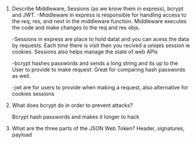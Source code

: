 <!-- Answers to the Short Answer Essay Questions go here -->

1.  Describe Middleware, Sessions (as we know them in express), bcrypt and JWT.
    -Middleware in express is responsible for handling access to the req, res, and next in the middleware function. Middleware executes the code and make changes to the req and res objs.

    -Sessions in express are place to hold datat and you can acess the data by requests. Each time there is visit then you recived a uniqes session ie cookies. Sessions also helps manage the state of web APIs
    
    -bcrypt hashes passwords and sends a long string and its up to the User to provide to make request. Great for comparing hash passwords as well.

    -jwt are for users to provide when making a request, also alternative for cookies sessions

2.  What does bcrypt do in order to prevent attacks?

    Bcrypt hash passwords and makes it longer to hack 

3.  What are the three parts of the JSON Web Token?
    Header, signatures, payload
